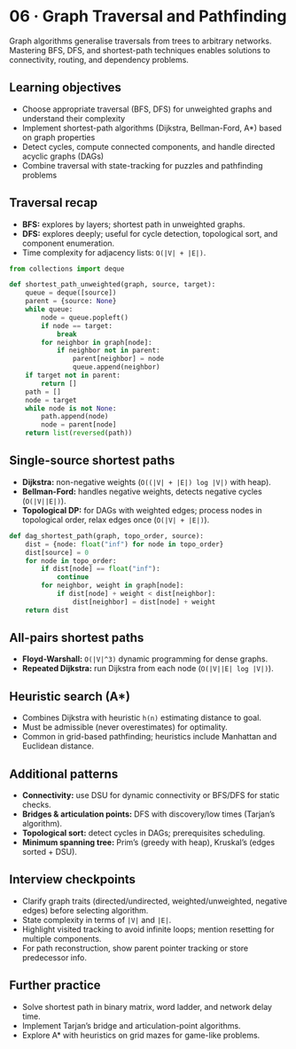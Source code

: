 # 06 · Graph Traversal and Pathfinding

Graph algorithms generalise traversals from trees to arbitrary networks. Mastering BFS, DFS, and shortest-path techniques enables solutions to connectivity, routing, and dependency problems.

## Learning objectives
- Choose appropriate traversal (BFS, DFS) for unweighted graphs and understand their complexity
- Implement shortest-path algorithms (Dijkstra, Bellman-Ford, A*) based on graph properties
- Detect cycles, compute connected components, and handle directed acyclic graphs (DAGs)
- Combine traversal with state-tracking for puzzles and pathfinding problems

## Traversal recap
- **BFS:** explores by layers; shortest path in unweighted graphs.
- **DFS:** explores deeply; useful for cycle detection, topological sort, and component enumeration.
- Time complexity for adjacency lists: `O(|V| + |E|)`.

```python
from collections import deque

def shortest_path_unweighted(graph, source, target):
    queue = deque([source])
    parent = {source: None}
    while queue:
        node = queue.popleft()
        if node == target:
            break
        for neighbor in graph[node]:
            if neighbor not in parent:
                parent[neighbor] = node
                queue.append(neighbor)
    if target not in parent:
        return []
    path = []
    node = target
    while node is not None:
        path.append(node)
        node = parent[node]
    return list(reversed(path))
```

## Single-source shortest paths
- **Dijkstra:** non-negative weights (`O((|V| + |E|) log |V|)` with heap).
- **Bellman-Ford:** handles negative weights, detects negative cycles (`O(|V||E|)`).
- **Topological DP:** for DAGs with weighted edges; process nodes in topological order, relax edges once (`O(|V| + |E|)`).

```python
def dag_shortest_path(graph, topo_order, source):
    dist = {node: float("inf") for node in topo_order}
    dist[source] = 0
    for node in topo_order:
        if dist[node] == float("inf"):
            continue
        for neighbor, weight in graph[node]:
            if dist[node] + weight < dist[neighbor]:
                dist[neighbor] = dist[node] + weight
    return dist
```

## All-pairs shortest paths
- **Floyd-Warshall:** `O(|V|^3)` dynamic programming for dense graphs.
- **Repeated Dijkstra:** run Dijkstra from each node (`O(|V||E| log |V|)`).

## Heuristic search (A*)
- Combines Dijkstra with heuristic `h(n)` estimating distance to goal.
- Must be admissible (never overestimates) for optimality.
- Common in grid-based pathfinding; heuristics include Manhattan and Euclidean distance.

## Additional patterns
- **Connectivity:** use DSU for dynamic connectivity or BFS/DFS for static checks.
- **Bridges & articulation points:** DFS with discovery/low times (Tarjan’s algorithm).
- **Topological sort:** detect cycles in DAGs; prerequisites scheduling.
- **Minimum spanning tree:** Prim’s (greedy with heap), Kruskal’s (edges sorted + DSU).

## Interview checkpoints
- Clarify graph traits (directed/undirected, weighted/unweighted, negative edges) before selecting algorithm.
- State complexity in terms of `|V|` and `|E|`.
- Highlight visited tracking to avoid infinite loops; mention resetting for multiple components.
- For path reconstruction, show parent pointer tracking or store predecessor info.

## Further practice
- Solve shortest path in binary matrix, word ladder, and network delay time.
- Implement Tarjan’s bridge and articulation-point algorithms.
- Explore A* with heuristics on grid mazes for game-like problems.
